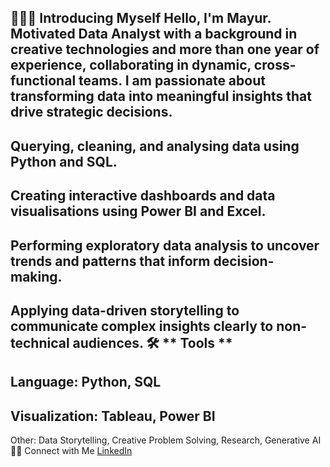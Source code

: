 ##
 🙋🏻‍♀️ Introducing Myself
Hello, I'm Mayur. Motivated Data Analyst with a background in creative technologies and more than one year of experience, collaborating in dynamic, cross-functional teams. 
I am passionate about transforming data into meaningful insights that drive strategic decisions.
-
 Querying, cleaning, and analysing data using Python and SQL.
-
 Creating interactive dashboards and data visualisations using Power BI and Excel.
-
 Performing exploratory data analysis to uncover trends and patterns that inform decision-making.
-
 Applying data-driven storytelling to communicate complex insights clearly to non-technical audiences.
🛠️ 
**
Tools
**
-
 Language: Python, SQL
-
 Visualization: Tableau, Power BI
-
 Other: Data Storytelling, Creative Problem Solving, Research, Generative AI 
👋🏻 Connect with Me
[LinkedIn](https://www.linkedin.com/in/mayur-mantri/)
